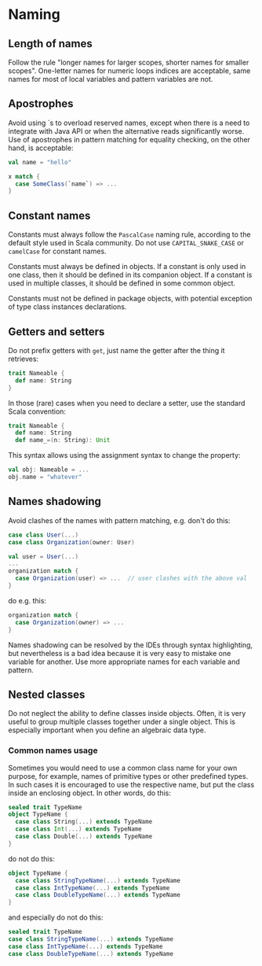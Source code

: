 # Naming

## Length of names

Follow the rule "longer names for larger scopes, shorter names for smaller scopes". One-letter names for numeric loops indices are acceptable, same names for most of local variables and pattern variables are not.

## Apostrophes

Avoid using \`s to overload reserved names, except when there is a need to integrate with Java API or when the alternative reads significantly worse. Use of apostrophes in pattern matching for equality checking, on the other hand, is acceptable:

```scala
val name = "hello"

x match {
  case SomeClass(`name`) => ...
}
```

## Constant names

Constants must always follow the `PascalCase` naming rule, according to the default style used in Scala community. Do not use `CAPITAL_SNAKE_CASE` or `camelCase` for constant names.

Constants must always be defined in objects. If a constant is only used in one class, then it should be defined in its companion object. If a constant is used in multiple classes, it should be defined in some common object.

Constants must not be defined in package objects, with potential exception of type class instances declarations.

## Getters and setters

Do not prefix getters with `get`, just name the getter after the thing it retrieves:

```scala
trait Nameable {
  def name: String
}
```

In those (rare) cases when you need to declare a setter, use the standard Scala convention:

```scala
trait Nameable {
  def name: String
  def name_=(n: String): Unit
```

This syntax allows using the assignment syntax to change the property:

```scala
val obj: Nameable = ...
obj.name = "whatever"
```

## Names shadowing

Avoid clashes of the names with pattern matching, e.g. don't do this:

```scala
case class User(...)
case class Organization(owner: User)

val user = User(...)
...
organization match {
  case Organization(user) => ...  // user clashes with the above val
}
```

do e.g. this:

```scala
organization match {
  case Organization(owner) => ...
}
```

Names shadowing can be resolved by the IDEs through syntax highlighting, but nevertheless is a bad idea because it is very easy to mistake one variable for another. Use more appropriate names for each variable and pattern.

## Nested classes

Do not neglect the ability to define classes inside objects. Often, it is very useful to group multiple classes together under a single object. This is especially important when you define an algebraic data type.

### Common names usage

Sometimes you would need to use a common class name for your own purpose, for example, names of primitive types or other predefined types. In such cases it is encouraged to use the respective name, but put the class inside an enclosing object. In other words, do this:

```scala
sealed trait TypeName
object TypeName {
  case class String(...) extends TypeName
  case class Int(...) extends TypeName
  case class Double(...) extends TypeName
}
```

do not do this:

```scala
object TypeName {
  case class StringTypeName(...) extends TypeName
  case class IntTypeName(...) extends TypeName
  case class DoubleTypeName(...) extends TypeName
}
```

and especially do not do this:

```scala
sealed trait TypeName
case class StringTypeName(...) extends TypeName
case class IntTypeName(...) extends TypeName
case class DoubleTypeName(...) extends TypeName
```

